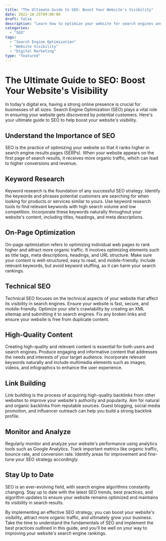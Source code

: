 ```yaml
---
title: "The Ultimate Guide to SEO: Boost Your Website's Visibility"
date: 2022-10-25T09:00:00
draft: false
description: "Learn how to optimize your website for search engines and increase your online visibility."
categories:
  - "SEO"
tags:
  - "Search Engine Optimization"
  - "Website Visibility"
  - "Digital Marketing"
type: "featured"
---
```


# The Ultimate Guide to SEO: Boost Your Website's Visibility

In today's digital era, having a strong online presence is crucial for businesses of all sizes. Search Engine Optimization (SEO) plays a vital role in ensuring your website gets discovered by potential customers. Here's your ultimate guide to SEO to help boost your website's visibility.

## Understand the Importance of SEO

SEO is the practice of optimizing your website so that it ranks higher in search engine results pages (SERPs). When your website appears on the first page of search results, it receives more organic traffic, which can lead to higher conversions and revenue.

## Keyword Research

Keyword research is the foundation of any successful SEO strategy. Identify the keywords and phrases potential customers are searching for when looking for products or services similar to yours. Use keyword research tools to find relevant keywords with high search volume and low competition. Incorporate these keywords naturally throughout your website's content, including titles, headings, and meta descriptions.

## On-Page Optimization

On-page optimization refers to optimizing individual web pages to rank higher and attract more organic traffic. It involves optimizing elements such as title tags, meta descriptions, headings, and URL structure. Make sure your content is well-structured, easy to read, and mobile-friendly. Include relevant keywords, but avoid keyword stuffing, as it can harm your search rankings.

## Technical SEO

Technical SEO focuses on the technical aspects of your website that affect its visibility in search engines. Ensure your website is fast, secure, and mobile-friendly. Optimize your site's crawlability by creating an XML sitemap and submitting it to search engines. Fix any broken links and ensure your website is free from duplicate content.

## High-Quality Content

Creating high-quality and relevant content is essential for both users and search engines. Produce engaging and informative content that addresses the needs and interests of your target audience. Incorporate relevant keywords naturally and include multimedia elements such as images, videos, and infographics to enhance the user experience.

## Link Building

Link building is the process of acquiring high-quality backlinks from other websites to improve your website's authority and popularity. Aim for natural and organic backlinks from reputable sources. Guest blogging, social media promotion, and influencer outreach can help you build a strong backlink profile.

## Monitor and Analyze

Regularly monitor and analyze your website's performance using analytics tools such as Google Analytics. Track important metrics like organic traffic, bounce rate, and conversion rate. Identify areas for improvement and fine-tune your SEO strategy accordingly.

## Stay Up to Date

SEO is an ever-evolving field, with search engine algorithms constantly changing. Stay up to date with the latest SEO trends, best practices, and algorithm updates to ensure your website remains optimized and maintains its visibility in search results.

By implementing an effective SEO strategy, you can boost your website's visibility, attract more organic traffic, and ultimately grow your business. Take the time to understand the fundamentals of SEO and implement the best practices outlined in this guide, and you'll be well on your way to improving your website's search engine rankings.
